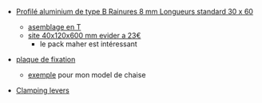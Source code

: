 - [Profilé aluminium de type B Rainures 8 mm Longueurs standard 30 x 60](https://www.amazon.fr/Dold-Mechatronik-aluminium-Rainures-Longueurs/dp/B0749P71CR/ref=sr_1_21?__mk_fr_FR=%C3%85M%C3%85%C5%BD%C3%95%C3%91&sr=8-21)
    - [asemblage en T](https://www.youtube.com/watch?v=EfP8LeZOED4&list=PLwMeD9kyCSO6mTsYsBKl_H1pP822gkGqf&index=2)
    - [site 40x120x600 mm evider a 23€](https://www.motedis.fr/fr/Profile-aluminium-40x120L-Type-I-rainure-8)
        - le pack maher est intéressant
- [plaque de fixation]()
    - [exemple](monstertech_chair_mount_form_3.pdf) pour mon model de chaise

- [Clamping levers](https://fr.misumi-ec.com/vona2/detail/221006463813/)
